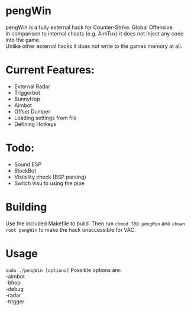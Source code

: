 # pengWin
pengWin is a fully external hack for Counter-Strike\: Global Offensive.  
In comparison to internal cheats (e.g. AimTux) it does not inject any code into the game.  
Unlike other external hacks it does not write to the games memory at all.

# Current Features:
- External Radar
- Triggerbot
- BunnyHop
- Aimbot
- Offset Dumper
- Loading settings from file
- Defining Hotkeys

# Todo:
- Sound ESP
- BlockBot
- Visibility check (BSP parsing)
- Switch visu to using the pipe

# Building
Use the included Makefile to build.
Then run `chmod 700 pengWin` and `chown root pengWin` to make the hack unaccessible for VAC.

# Usage
`sudo ./pengWin [options]`
Possible options are:  
-aimbot  
-bhop  
-debug  
-radar  
-trigger  
